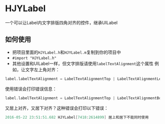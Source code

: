 # HJYLabel
一个可以让Label内文字排版四角对齐的控件，继承UILabel
## 如何使用
 * 把项目里面的`HJYLabel.h`和`HJYLabel.m`复制到你的项目中
 * `#import "HJYLabel.h"`
 * 其他设置和UILabel一样，但文字排版请使用`labelTextAlignment`这个属性
  例如，让文字左上角对齐：
````Objective-C
label.labelTextAlignment = LabelTextAlignmentTop | LabelTextAlignmentLeft;
````
使用错误会打印错误信息：
````Objective-C
label.labelTextAlignment = LabelTextAlignmentTop | LabelTextAlignmentBotton;
````
又居上对齐，又居下对齐？这种错误会打印以下错误：
````Objective-C
2016-05-22 23:51:51.682 HJYLabel[7418:2614899] 居上和居下不能同时使用
````
